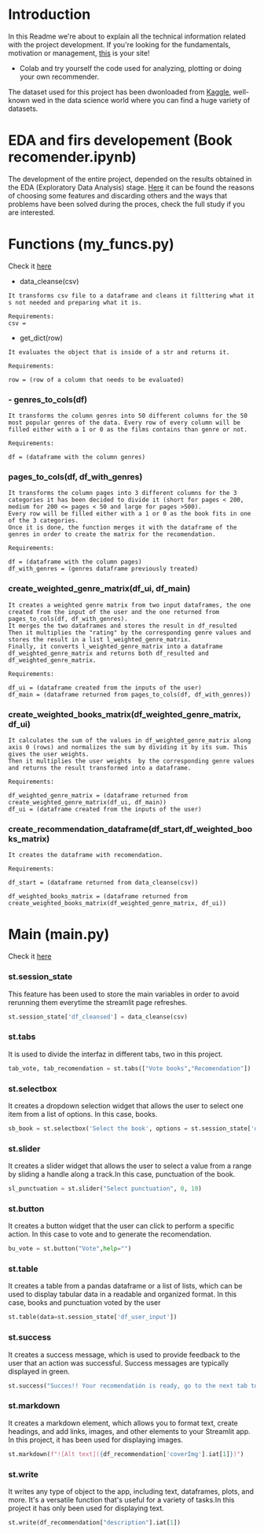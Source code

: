 # Introduction

In this Readme we're about to explain all the technical information related with the project development. If you're looking for the fundamentals, motivation or management, [this](https://github.com/coisigna/dsb_p3_book_recommender/wiki) is your site!

- Colab and try yourself the code used for analyzing, plotting or doing your own recommender.

The dataset used for this project has been dwonloaded from [Kaggle](https://www.kaggle.com/datasets/thedevastator/comprehensive-overview-of-52478-goodreads-best-b), well-known wed in the data science world where you can find a huge variety of datasets.

# EDA and firs developement (Book recomender.ipynb)

The development of the entire project, depended on the results obtained in the EDA (Exploratory Data Analysis) stage. [Here](https://github.com/coisigna/dsb_p3_book_recommender/blob/main/ipynbs/Book%20recomender.ipynb) it can be found the reasons of choosing some features and discarding others and the ways that problems have been solved during the proces, check the full study if you are interested.

# Functions (my_funcs.py)

Check it [here](https://github.com/coisigna/dsb_p3_book_recommender/blob/main/pys/my_funcs.py)

- data_cleanse(csv)
```
It transforms csv file to a dataframe and cleans it filttering what it s not needed and preparing what it is.

Requirements:
csv =
```
- get_dict(row)
```
It evaluates the object that is inside of a str and returns it.

Requirements:

row = (row of a column that needs to be evaluated)
```
### - genres_to_cols(df)
```
It transforms the column genres into 50 different columns for the 50 most popular genres of the data. Every row of every column will be filled either with a 1 or 0 as the films contains than genre or not.

Requirements:

df = (dataframe with the column genres)
```
### pages_to_cols(df, df_with_genres)
```
It transforms the column pages into 3 different columns for the 3 categories it has been decided to divide it (short for pages < 200, medium for 200 <= pages < 50 and large for pages >500).
Every row will be filled either with a 1 or 0 as the book fits in one of the 3 categories.
Once it is done, the function merges it with the dataframe of the genres in order to create the matrix for the recomendation.

Requirements:

df = (dataframe with the column pages)
df_with_genres = (genres dataframe previously treated)
```
### create_weighted_genre_matrix(df_ui, df_main)
```
It creates a weighted genre matrix from two input dataframes, the one created from the input of the user and the one returned from pages_to_cols(df, df_with_genres).
It merges the two dataframes and stores the result in df_resulted
Then it multiplies the "rating" by the corresponding genre values and stores the result in a list l_weighted_genre_matrix.
Finally, it converts l_weighted_genre_matrix into a dataframe df_weighted_genre_matrix and returns both df_resulted and df_weighted_genre_matrix.

Requirements:

df_ui = (dataframe created from the inputs of the user)
df_main = (dataframe returned from pages_to_cols(df, df_with_genres))
```
### create_weighted_books_matrix(df_weighted_genre_matrix, df_ui)
```
It calculates the sum of the values in df_weighted_genre_matrix along axis 0 (rows) and normalizes the sum by dividing it by its sum. This gives the user weights.
Then it multiplies the user weights  by the corresponding genre values and returns the result transformed into a dataframe.

Requirements:

df_weighted_genre_matrix = (dataframe returned from create_weighted_genre_matrix(df_ui, df_main))
df_ui = (dataframe created from the inputs of the user)
```
### create_recommendation_dataframe(df_start,df_weighted_books_matrix)
```
It creates the dataframe with recomendation.

Requirements:

df_start = (dataframe returned from data_cleanse(csv))

df_weighted_books_matrix = (dataframe returned from create_weighted_books_matrix(df_weighted_genre_matrix, df_ui))
```


# Main (main.py)

Check it [here](https://github.com/coisigna/dsb_p3_book_recommender/blob/main/pys/main.py)

### st.session_state

This feature has been used to store the main variables in order to avoid rerunning them everytime the streamlit page refreshes.

```python
st.session_state['df_cleansed'] = data_cleanse(csv) 
```

### st.tabs

It is used to divide the interfaz in different tabs, two in this project.

```python
tab_vote, tab_recomendation = st.tabs(["Vote books","Recomendation"])
```

### st.selectbox

It creates a dropdown selection widget that allows the user to select one item from a list of options. In this case, books.

```python
sb_book = st.selectbox('Select the book', options = st.session_state['df_main']["title"].values)
```

### st.slider

It creates a slider widget that allows the user to select a value from a range by sliding a handle along a track.In this case, punctuation of the book.

```python
sl_punctuation = st.slider("Select punctuation", 0, 10)
```

### st.button

It creates a button widget that the user can click to perform a specific action. In this case to vote and to generate the recomendation.

```python
bu_vote = st.button("Vote",help="")
```

### st.table

It creates a table from a pandas dataframe or a list of lists, which can be used to display tabular data in a readable and organized format. In this case, books and punctuation voted by the user

```python
st.table(data=st.session_state['df_user_input'])
```

### st.success

It creates a success message, which is used to provide feedback to the user that an action was successful. Success messages are typically displayed in green.

```python
st.success("Succes!! Your recomendatión is ready, go to the next tab to check it!")
```

### st.markdown

It creates a markdown element, which allows you to format text, create headings, and add links, images, and other elements to your Streamlit app. In this project, it has been used for displaying images.

```python
st.markdown(f"![Alt text]({df_recommendation['coverImg'].iat[1]})") 
```

### st.write

It writes any type of object to the app, including text, dataframes, plots, and more. It's a versatile function that's useful for a variety of tasks.In this project it has only been used for displaying text.

```python
st.write(df_recommendation["description"].iat[1])
```